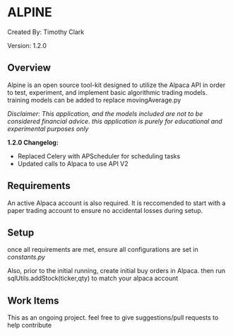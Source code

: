 # ALPINE
Created By: Timothy Clark

Version: 1.2.0

## Overview
Alpine is an open source tool-kit designed to utilize the Alpaca API in order to test, experiment, and 
implement basic algorithmic trading models. training models can be added to replace movingAverage.py

*Disclaimer: This application, and the models included are not to be considered financial advice. this application is 
purely for educational and experimental purposes only*

**1.2.0 Changelog:** 
- Replaced Celery with APScheduler for scheduling tasks 
- Updated calls to Alpaca to use API V2 

## Requirements

An active Alpaca account is also required. It is reccomended to start with a paper trading account to ensure no accidental losses during setup.

## Setup
once all requirements are met, ensure all configurations are set in *constants.py*

Also, prior to the initial running, create initial buy orders in Alpaca. then run 
sqlUtils.addStock(ticker,qty) to match your alpaca account 

## Work Items
This as an ongoing project. feel free to give suggestions/pull requests to help contribute